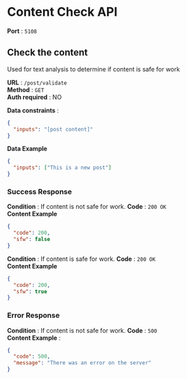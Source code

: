 # Content Check API

**Port** : `5108`

## Check the content

Used for text analysis to determine if content is safe for work

**URL** : `/post/validate`  
**Method** : `GET`  
**Auth required** : NO

**Data constraints** :

```json
{
  "inputs": "[post content]"
}
```

**Data Example**

```json
{
  "inputs": ["This is a new post"]
}
```

### Success Response

**Condition** : If content is not safe for work.
**Code** : `200 OK`  
**Content Example**

```json
{
  "code": 200,
  "sfw": false
}
```

**Condition** : If content is safe for work.
**Code** : `200 OK`  
**Content Example**

```json
{
  "code": 200,
  "sfw": true
}
```

### Error Response

**Condition** : If content is not safe for work.
**Code** : `500`  
**Content Example** :

```json
{
  "code": 500,
  "message": "There was an error on the server"
}
```
